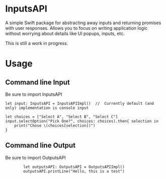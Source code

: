 # InputsAPI

A simple Swift package for abstracting away inputs and returning promises with user responses.  Allows you to focus on writing application logic without worrying
about details like UI popups, inputs, etc.

This is still a work in progress.

# Usage

## Command line Input

Be sure to import InputsAPI

```
let input: InputsAPI = InputsAPIImpl()  //  Currently default (and only) implementation is console input

let choices = ["Select A", "Select B", "Select C"]
input.selectOption("Pick One?", choices: choices).then{ selection in 
    print("Chose \(choices[selection])")
}
```

## Command line Output

Be sure to import OutputsAPI

```
        let outputsAPI: OutputsAPI = OutputsAPIImpl()
        outputsAPI.printLine("Hello, this is a test")
```